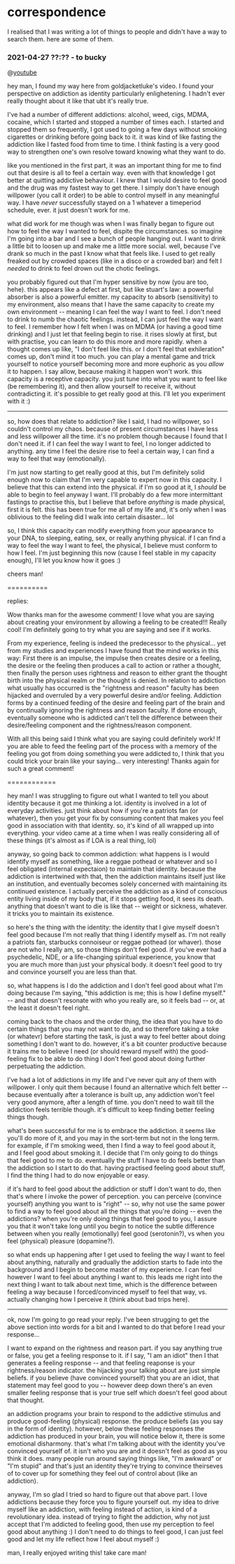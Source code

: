 # correspondence

I realised that I was writing a lot of things to people and didn't have a way to search them. here are some of them.

### 2021-04-27 ??:?? - to bucky

@[youtube](https://www.youtube.com/watch?v=EIH1LVg_qo4)

hey man, I found my way here from goldjacketluke's video. I found your perspective on addiction as identity particularly enlighetening. I hadn't ever really thought about it like that ubt it's really true.

I've had a number of different addictions: alcohol, weed, cigs, MDMA, cocaine, which I started and stopped a number of times each. I started and stopped them so frequently, I got used to going a few days without smoking cigarettes or drinking before going back to it. it was kind of like fasting the addiction like I fasted food from time to time. I think fasting is a very good way to strengthen one's own resolve toward knowing what they want to do.

like you mentioned in the first part, it was an important thing for me to find out that desire is all to feel a certain way. even with that knowledge I got better at quitting addictive behaviour. I knew that I would desire to feel good and the drug was my fastest way to get there. I simply don't have enough willpower (you call it order) to be able to control myself in any meaningful way. I have *never* successfully stayed on a 1 whatever a timeperiod schedule, ever. it just doesn't work for me.

what did work for me though was when I was finally began to figure out how to feel the way I wanted to feel, dispite the circumstances. so imagine I'm going into a bar and I see a bunch of people hanging out. I want to drink a little bit to loosen up and make me a little more social. well, because I've drank so much in the past I know what that feels like. I used to get really freaked out by crowded spaces (like in a disco or a crowded bar) and felt I *needed* to drink to feel drown out the chotic feelings.

you probably figured out that I'm hyper sensitive by now (you are too, hehe). this appears like a defect at first, but like stuart's law: a powerful absorber is also a powerful emitter. my capacity to absorb (sensitivity) to my environment, also means that I have the same capacity to create my own environment -- meaning I can feel the way I want to feel. I don't need to drink to numb the chaotic feelings. instead, I can just feel the way I want to feel. I remember how I felt when I was on MDMA (or having a good time drinking) and I just let that feeling begin to rise. it rises slowly at first, but with practise, you can learn to do this more and more rapidly. when a thought comes up like, "I don't feel like this. or I don't feel that exhileration" comes up, don't mind it too much. you can play a mental game and trick yourself to notice yourself becoming more and more euphoric as you *allow* it to happen. I say allow, because making it happen won't work. this capacity is a receptive capacity. you just tune into what you want to feel like (be remembering it), and then allow yourself to receive it, without contradicting it. it's possible to get really good at this. I'll let you experiment with it :)

---

so, how does that relate to addiction? like I said, I had no willpower, so I couldn't control my chaos. because of present circumstances I have less and less willpower all the time. it's no problem though because I found that I don't need it. if I can feel the way I want to feel, I no longer addicted to anything. any time I feel the desire rise to feel a certain way, I can find a way to feel that way (emotionally).

I'm just now starting to get really good at this, but I'm definitely solid enough now to claim that I'm very capable to expert now in this capacity. I believe that this can extend into the physical. if I'm so good at it, I *should* be able to begin to feel anyway I want. I'll probably do a few more intermittant fastings to practise this, but I believe that before *anything* is made physical, first it is felt. this has been true for me all of my life and, it's only when I was oblivious to the feeling did I walk into certain disaster... lol

so, I think this capacity can modify everything from your appearance to your DNA, to sleeping, eating, sex, or really anything physical. if I can find a way to feel the way I want to feel, the physical, I believe must conform to how I feel. I'm just beginning this now (cause I feel stable in my capacity enough), I'll let you know how it goes :)

cheers man!

==========

replies:

Wow thanks man for the awesome comment!  I love what you are saying about creating your environment by allowing a feeling to be created!!!  Really cool!   I'm definitely going to try what you are saying and see if it works.  

From my experience, feeling is indeed the predecessor to the physical... yet from my studies and experiences I have found that the mind works in this way:
First there is an impulse, the impulse then creates desire or a feeling, the desire or the feeling then produces a call to action or rather a thought, then finally the person uses rightness and reason to either grant the thought birth into the physical realm or the thought is denied.  In relation to addiction what usually has occurred is the "rightness and reason" faculty has been hijacked and overruled by a very powerful desire and/or feeling.  Addiction forms by a continued feeding of the desire and feeling part of the brain and by continually ignoring the rightness and reason faculty.  If done enough, eventually someone who is addicted can't tell the difference between their desire/feeling component and the rightness/reason component.  

With all this being said I think what you are saying could definitely work!  If you are able to feed the feeling part of the process with a memory of the feeling you got from doing something you were addicted to, I think that you could trick your brain like your saying... very interesting!  Thanks again for such a great comment!

============

hey man! I was struggling to figure out what I wanted to tell you about identity because it got me thinking a lot. identity is involved in a lot of everyday activities. just think about how if you're a patriots fan (or whatever), then you get your fix by consuming content that makes you feel good in association with that identity. so, it's kind of all wrapped up into everything. your video came at a time when I was really considering all of these things (it's almost as if LOA is a real thing, lol)

anyway, so going back to common addiction: what happens is I would identify myself as something, like a reggae pothead or whatever and so I feel obligated (internal expectaion) to maintain that identity. because the addiction is intertwined with that, then the addiction maintains itself just like an institution, and eventually becomes solely concerned with maintaining its continued existence. I actually perceive the addiction as a kind of conscious entity living inside of my body that, if it stops getting food, it sees its death. anything that doesn't want to die is like that -- weight or sickness, whatever. it tricks you to maintain its existence.

so here's the thing with the identity: the identity that I give myself doesn't feel good because I'm not really that thing I identify myself as. I'm not really a patriots fan, starbucks connoiseur or reggae pothead (or whaver). those are not who I really am, so those things don't feel good. if you've ever had a psychedelic, NDE, or a life-changing spiritual experience, you know that you are much more than just your physical body. it doesn't feel good to try and convince yourself you are less than that.

so, what happens is I do the addiction and I don't feel good about what I'm doing because I'm saying, "this addiction is me; this is how I define myself." -- and that doesn't resonate with who you really are, so it feels bad -- or, at the least it doesn't feel right.

coming back to the chaos and the order thing, the idea that you have to do certain things that you may not want to do, and so therefore taking a toke (or whatevr) before starting the task, is just a way to feel better about doing something I don't want to do. however, it's a bit counter productive because it trains me to believe I need (or should reward myself with) the good-feeling fix to be able to do thing I don't feel good about doing further perpetuating the addiction.

I've had a lot of addictions in my life and I've never quit any of them with willpower. I only quit them because I found an alternative which felt better -- because eventually after a tolerance is built up, any addiction won't feel very good anymore, after a length of time. you don't need to wait till the addiction feels terrible though. it's difficult to keep finding better feeling things though.

what's been successful for me is to embrace the addiction. it seems like you'll do more of it, and you may in the sort-term but not in the long term. for example, if I'm smoking weed, then I find a way to feel good about it, and I feel good about smoking it. I decide that I'm only going to do things that feel good to me to do. eventually the stuff I have to do feels better than the addiction so I start to do that. having practised feeling good about stuff, I find the thing I had to do now enjoyable or easy.

if it's hard to feel good about the addiction or stuff I don't want to do, then that's where I invoke the power of perception. you can perceive (convince yourself) anything you want to is "right" -- so, why not use the same power to find a way to feel good about all the things that you're doing -- even the addictions? when you're only doing things that feel good to you, I assure you that it won't take long until you begin to notice the subtle difference between when you really (emotionally) feel good (serotonin?), vs when you feel (physical) pleasure (dopamine?).

so what ends up happening after I get used to feeling the way I want to feel about anything, naturally and gradually the addiction starts to fade into the background and I begin to become master of my experience. I can feel however I want to feel about anything I want to. this leads me right into the next thing I want to talk about next time, which is the difference between feeling a way because I forced/convinced myself to feel that way, vs. actually changing how I perceive it (think about bad trips here).

---

ok, now I'm going to go read your reply. I've been strugging to get the above section into words for a bit and I wanted to do that before I read your response...

I want to expand on the rightness and reason part. if you say anything true or false, you get a feeling response to it. if I say, "I am an idiot" then I that generates a feeling response -- and that feeling reaponse is your rightness/reason indicator. the hijacking your talking about are just simple beliefs. if you believe (have convinced yourself) that you are an idiot, that statement may feel good to you -- however deep down there's an even smaller feeling response that is your true self which doesn't feel good about that thought.

an addiction programs your brain to respond to the addictive stimulus and produce good-feeling (physical) response. the produce beliefs (as you say in the form of identity). hotwever, below these feeling responses the addiction has produced in your brain, you will notice below it, there is some emotional disharmony. that's what I'm talking about with the identity you've convinced yourself of. it isn't who you are and it doesn't feel as good as you think it does. many people run around saying things like, "I'm awkward" or "I'm stupid" and that's just an identity they're trying to convince theirseves of to cover up for something they feel out of control about (like an addiction).

anyway, I'm so glad I tried so hard to figure out that above part. I love addictions because they force you to figure yourself out. my idea to drive myself like an addiction, with feeling instead of action, is kind of a revolutionary idea. instead of trying to fight the addiction, why not just accept that I'm addicted to feeling good, then use my perception to feel good about anything :) I don't need to do things to feel good, I can just feel good and let my life reflect how I feel about myself :)

man, I really enjoyed writing this! take care man!
